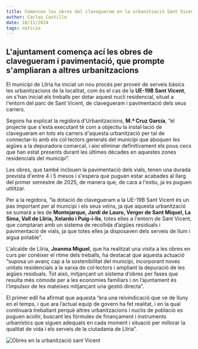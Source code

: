 ```yaml
---
title: Comencen les obres del clavegueram en la urbanització Sant Vicent
author: Carlos Castillo
date: 18/11/2024
tags: noticia
---
```


## L'ajuntament comença ací les obres de clavegueram i pavimentació, que prompte s'ampliaran a altres urbanitzacions

El municipi de Llíria ha iniciat un nou procés per proveir de serveis bàsics les urbanitzacions de la localitat, com és el cas de la **UE-19B Sant Vicent**, on s'han iniciat els treballs per dotar aquest nucli residencial, situat a l'entorn del parc de Sant Vicent, de clavegueram i pavimentació dels seus carrers.

Segons ha explicat la regidora d'Urbanitzacions, **M.ª Cruz García**, “el projecte que s'està executant té com a objectiu la instal·lació de clavegueram en tots els carrers d'aquesta urbanització per tal de connectar-lo amb els col·lectors generals del municipi que aboquen les aigües a la depuradora comarcal, i així eliminar definitivament els pous cecs que han estat presents durant les últimes dècades en aquestes zones residencials del municipi”.

Les obres, que també inclouen la pavimentació dels vials, tenen una durada prevista d'entre 4 i 5 mesos i s'espera que puguen estar acabades al llarg del primer semestre de 2025, de manera que, de cara a l'estiu, ja es puguen utilitzar.

Per a la regidora, “la dotació de clavegueram a la UE-19B Sant Vicent és un pas important per al municipi i els seus veïns, ja que aquesta urbanització se sumarà a les de **Montejarque, Jardí de Lauro, Verger de Sant Miquel, La Sima, Vall de Llíria, Xelardo i Puig-i-lis**, totes elles a l'entorn de Sant Vicent, que comptaran amb un sistema de recollida d’aigües residuals i pavimentació de vials, ja que totes elles ja disposaven dels serveis de llum i aigua potable”.

L'alcalde de Llíria, **Joanma Miguel**, que ha realitzat una visita a les obres en curs per conèixer el ritme dels treballs, ha destacat que aquesta actuació “suposa un avanç cap a la sostenibilitat del municipi, incorporant noves unitats residencials a la xarxa de col·lectors i ampliant la depuració de les aigües residuals. Tot això, mitjançant un sistema d’obres per fases que resulta més còmode per a les economies familiars i on l’ajuntament és l’impulsor de les mateixes mitjançant una gestió directa”.

El primer edil ha afirmat que aquesta “era una reivindicació que ve de lluny en el temps, i que ara l’actual equip de govern ha fet realitat, i en la qual continuarà treballant perquè altres urbanitzacions i nuclis de població es puguen acollir, buscant les fórmules de finançament i instruments urbanístics que siguen adequats en cada moment i situació per millorar la qualitat de vida i els serveis de la ciutadania de Llíria”.


![Obres en la urbanització sant Vicent](/assets/continguts/recursos/20241118-obres-clavegueram-ubr-santvicent.jpg "obres en la urbanització Sant Vicent")
